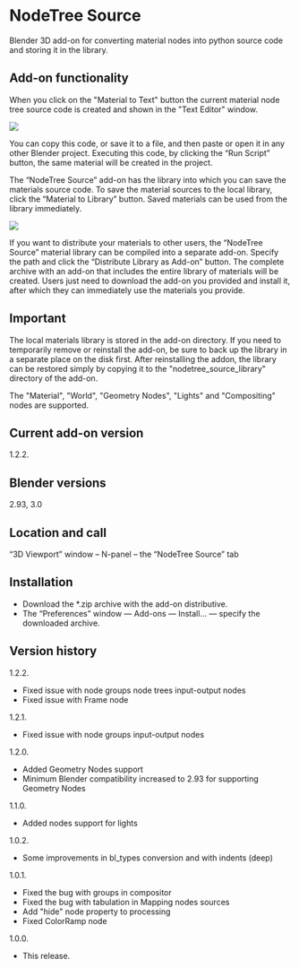 # NodeTree Source
Blender 3D add-on for converting material nodes into python source code and storing it in the library.

Add-on functionality
-
When you click on the "Material to Text" button the current material node tree source code is created and shown in the "Text Editor" window.

<img src="https://b3d.interplanety.org/wp-content/upload_content/2020/07/prevew_01_1200x600-400x200.jpg"><p>

You can copy this code, or save it to a file, and then paste or open it in any other Blender project. Executing this code, by clicking the “Run Script” button, the same material will be created in the project.

The “NodeTree Source” add-on has the library into which you can save the materials source code. To save the material sources to the local library, click the “Material to Library” button. Saved materials can be used from the library immediately.

<img src="https://b3d.interplanety.org/wp-content/upload_content/2020/07/prevew_02_1200x600-400x200.jpg"><p>

If you want to distribute your materials to other users, the “NodeTree Source” material library can be compiled into a separate add-on. Specify the path and click the “Distribute Library as Add-on” button. The complete archive with an add-on that includes the entire library of materials will be created. Users just need to download the add-on you provided and install it, after which they can immediately use the materials you provide.

Important
-
The local materials library is stored in the add-on directory. If you need to temporarily remove or reinstall the add-on, be sure to back up the library in a separate place on the disk first. After reinstalling the addon, the library can be restored simply by copying it to the "nodetree_source_library" directory of the add-on.

The "Material", "World", "Geometry Nodes", "Lights" and "Compositing" nodes are supported.

Current add-on version
-
1.2.2.

Blender versions
-
2.93, 3.0

Location and call
-
“3D Viewport” window – N-panel – the “NodeTree Source” tab

Installation
-
- Download the *.zip archive with the add-on distributive.
- The “Preferences” window — Add-ons — Install… — specify the downloaded archive.

Version history
-
1.2.2.
- Fixed issue with node groups node trees input-output nodes
- Fixed issue with Frame node

1.2.1.
- Fixed issue with node groups input-output nodes

1.2.0.
- Added Geometry Nodes support
- Minimum Blender compatibility increased to 2.93 for supporting Geometry Nodes

1.1.0.
- Added nodes support for lights

1.0.2.
- Some improvements in bl_types conversion and with indents (deep)

1.0.1.
- Fixed the bug with groups in compositor
- Fixed the bug with tabulation in Mapping nodes sources
- Add "hide" node property to processing
- Fixed ColorRamp node

1.0.0.
- This release.
